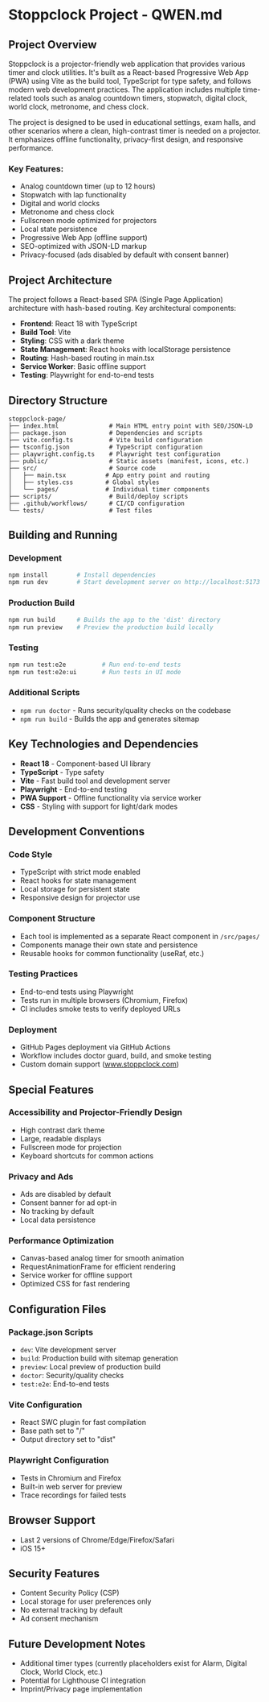 # Stoppclock Project - QWEN.md

## Project Overview

Stoppclock is a projector-friendly web application that provides various timer and clock utilities. It's built as a React-based Progressive Web App (PWA) using Vite as the build tool, TypeScript for type safety, and follows modern web development practices. The application includes multiple time-related tools such as analog countdown timers, stopwatch, digital clock, world clock, metronome, and chess clock.

The project is designed to be used in educational settings, exam halls, and other scenarios where a clean, high-contrast timer is needed on a projector. It emphasizes offline functionality, privacy-first design, and responsive performance.

### Key Features:
- Analog countdown timer (up to 12 hours)
- Stopwatch with lap functionality
- Digital and world clocks
- Metronome and chess clock
- Fullscreen mode optimized for projectors
- Local state persistence
- Progressive Web App (offline support)
- SEO-optimized with JSON-LD markup
- Privacy-focused (ads disabled by default with consent banner)

## Project Architecture

The project follows a React-based SPA (Single Page Application) architecture with hash-based routing. Key architectural components:

- **Frontend**: React 18 with TypeScript
- **Build Tool**: Vite
- **Styling**: CSS with a dark theme
- **State Management**: React hooks with localStorage persistence
- **Routing**: Hash-based routing in main.tsx
- **Service Worker**: Basic offline support
- **Testing**: Playwright for end-to-end tests

## Directory Structure

```
stoppclock-page/
├── index.html              # Main HTML entry point with SEO/JSON-LD
├── package.json            # Dependencies and scripts
├── vite.config.ts          # Vite build configuration
├── tsconfig.json           # TypeScript configuration
├── playwright.config.ts    # Playwright test configuration
├── public/                 # Static assets (manifest, icons, etc.)
├── src/                    # Source code
│   ├── main.tsx           # App entry point and routing
│   ├── styles.css         # Global styles
│   └── pages/             # Individual timer components
├── scripts/                # Build/deploy scripts
├── .github/workflows/      # CI/CD configuration
└── tests/                  # Test files
```

## Building and Running

### Development
```bash
npm install        # Install dependencies
npm run dev        # Start development server on http://localhost:5173
```

### Production Build
```bash
npm run build      # Builds the app to the 'dist' directory
npm run preview    # Preview the production build locally
```

### Testing
```bash
npm run test:e2e          # Run end-to-end tests
npm run test:e2e:ui       # Run tests in UI mode
```

### Additional Scripts
- `npm run doctor` - Runs security/quality checks on the codebase
- `npm run build` - Builds the app and generates sitemap

## Key Technologies and Dependencies

- **React 18** - Component-based UI library
- **TypeScript** - Type safety
- **Vite** - Fast build tool and development server
- **Playwright** - End-to-end testing
- **PWA Support** - Offline functionality via service worker
- **CSS** - Styling with support for light/dark modes

## Development Conventions

### Code Style
- TypeScript with strict mode enabled
- React hooks for state management
- Local storage for persistent state
- Responsive design for projector use

### Component Structure
- Each tool is implemented as a separate React component in `/src/pages/`
- Components manage their own state and persistence
- Reusable hooks for common functionality (useRaf, etc.)

### Testing Practices
- End-to-end tests using Playwright
- Tests run in multiple browsers (Chromium, Firefox)
- CI includes smoke tests to verify deployed URLs

### Deployment
- GitHub Pages deployment via GitHub Actions
- Workflow includes doctor guard, build, and smoke testing
- Custom domain support (www.stoppclock.com)

## Special Features

### Accessibility and Projector-Friendly Design
- High contrast dark theme
- Large, readable displays
- Fullscreen mode for projection
- Keyboard shortcuts for common actions

### Privacy and Ads
- Ads are disabled by default
- Consent banner for ad opt-in
- No tracking by default
- Local data persistence

### Performance Optimization
- Canvas-based analog timer for smooth animation
- RequestAnimationFrame for efficient rendering
- Service worker for offline support
- Optimized CSS for fast rendering

## Configuration Files

### Package.json Scripts
- `dev`: Vite development server
- `build`: Production build with sitemap generation
- `preview`: Local preview of production build
- `doctor`: Security/quality checks
- `test:e2e`: End-to-end tests

### Vite Configuration
- React SWC plugin for fast compilation
- Base path set to "/"
- Output directory set to "dist"

### Playwright Configuration
- Tests in Chromium and Firefox
- Built-in web server for preview
- Trace recordings for failed tests

## Browser Support
- Last 2 versions of Chrome/Edge/Firefox/Safari
- iOS 15+

## Security Features
- Content Security Policy (CSP)
- Local storage for user preferences only
- No external tracking by default
- Ad consent mechanism

## Future Development Notes
- Additional timer types (currently placeholders exist for Alarm, Digital Clock, World Clock, etc.)
- Potential for Lighthouse CI integration
- Imprint/Privacy page implementation
